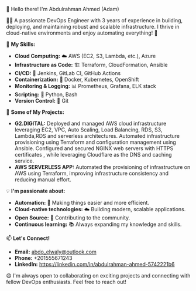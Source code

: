 👋 Hello there! I'm Abdulrahman Ahmed (Adam) 

👨‍💻 A passionate DevOps Engineer with 3 years of experience in building, deploying, and maintaining robust and scalable infrastructure. I thrive in cloud-native environments and enjoy automating everything! 🚀

💪 **My Skills:**

* **Cloud Computing:** ☁️ AWS (EC2, S3, Lambda, etc.), Azure
* **Infrastructure as Code:** 🏗️ Terraform, CloudFormation, Ansible
* **CI/CD:** 🔄 Jenkins, GitLab CI, GitHub Actions
* **Containerization:** 🐳 Docker, Kubernetes, OpenShift
* **Monitoring & Logging:** 📊 Prometheus, Grafana, ELK stack
* **Scripting:** 🐍 Python, Bash
* **Version Control:** 🐙 Git

🚀 **Some of My Projects:**

* **G2.DIGITAL:**  Deployed and managed AWS cloud infrastructure leveraging EC2, VPC, Auto Scaling, Load Balancing, RDS, S3, Lambda,RDS and serverless architectures. Automated infrastructure provisioning using Terraform and configuration management using Ansible. Configured and secured NGINX web servers with HTTPS certificates , while leveraging Cloudflare as the DNS and caching service.
* **AWS SERVERLESS APP:** Automated the provisioning of infrastructure on AWS using Terraform, improving infrastructure consistency and reducing manual effort.

💡 **I'm passionate about:**

* **Automation:**  🤖  Making things easier and more efficient.
* **Cloud-native technologies:** ☁️ Building modern, scalable applications.
* **Open Source:** 🤝 Contributing to the community.
* **Continuous learning:** 📚 Always expanding my knowledge and skills.

📫 **Let's Connect!**

* **Email:** abdo_elwaly@outlook.com
* **Phone:** +201555671243
* **LinkedIn:** https://linkedin.com/in/abdulrahman-ahmed-5742221b6

😄 I'm always open to collaborating on exciting projects and connecting with fellow DevOps enthusiasts. Feel free to reach out!
